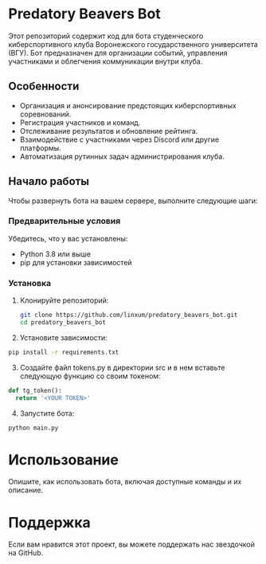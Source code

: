 # Predatory Beavers Bot

Этот репозиторий содержит код для бота студенческого киберспортивного клуба Воронежского государственного университета (ВГУ). Бот предназначен для организации событий, управления участниками и облегчения коммуникации внутри клуба.

## Особенности

* Организация и анонсирование предстоящих киберспортивных соревнований.
* Регистрация участников и команд.
* Отслеживание результатов и обновление рейтинга.
* Взаимодействие с участниками через Discord или другие платформы.
* Автоматизация рутинных задач администрирования клуба.

## Начало работы

Чтобы развернуть бота на вашем сервере, выполните следующие шаги:

### Предварительные условия

Убедитесь, что у вас установлены:

- Python 3.8 или выше
- pip для установки зависимостей

### Установка

1. Клонируйте репозиторий:
   ```bash
   git clone https://github.com/linxum/predatory_beavers_bot.git
   cd predatory_beavers_bot
   ```
2. Установите зависимости:
  ```bash
  pip install -r requirements.txt
  ```
3. Создайте файл tokens.py в директории src и в нем вставьте следующую функцию со своим токеном:
  ```python
  def tg_token():
    return '<YOUR TOKEN>'
   ```
4. Запустите бота:
  ```bash
  python main.py
  ```
# Использование
Опишите, как использовать бота, включая доступные команды и их описание.

# Поддержка
Если вам нравится этот проект, вы можете поддержать нас звездочкой на GitHub.
